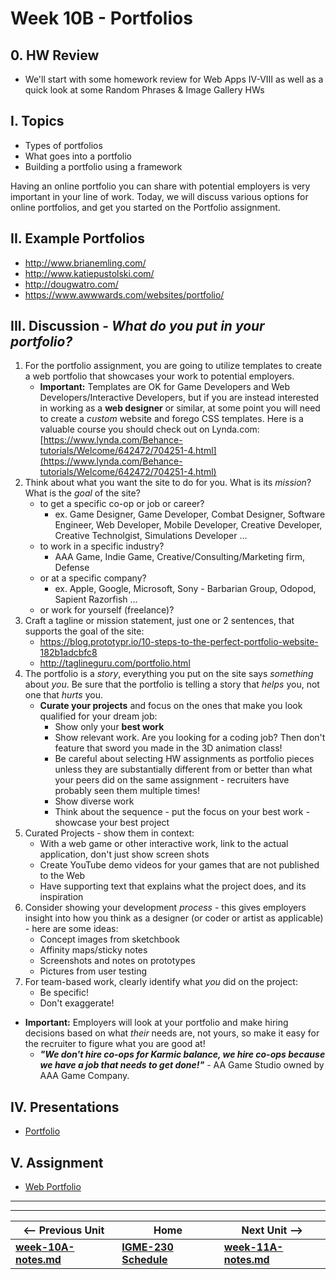 # Week 10B - Portfolios

## 0. HW Review
 - We'll start with some homework review for Web Apps IV-VIII as well as a quick look at some Random Phrases & Image Gallery HWs

## I. Topics
- Types of portfolios
- What goes into a portfolio
- Building a portfolio using a framework

Having an online portfolio you can share with potential employers is very important in your line of work. Today, we will discuss various options for online portfolios, and get you started on the Portfolio assignment.

## II. Example Portfolios
- http://www.brianemling.com/
- http://www.katiepustolski.com/
- http://dougwatro.com/
- https://www.awwwards.com/websites/portfolio/

## III. Discussion - *What do you put in your portfolio?*
1. For the portfolio assignment, you are going to utilize templates to create a web portfolio that showcases your work to potential employers. 
    - **Important:** Templates are OK for Game Developers and Web Developers/Interactive Developers, but if you are instead interested in working as a **web designer** or similar, at some point you will need to create a *custom* website and forego CSS templates. Here is a valuable course you should check out on Lynda.com: [https://www.lynda.com/Behance-tutorials/Welcome/642472/704251-4.html](https://www.lynda.com/Behance-tutorials/Welcome/642472/704251-4.html)
1. Think about what you want the site to do for you. What is its *mission*? What is the *goal* of the site?
    - to get a specific co-op or job or career?
        - ex. Game Designer, Game Developer, Combat Designer, Software Engineer, Web Developer, Mobile Developer, Creative Developer, Creative Technolgist, Simulations Developer ...
    - to work in a specific industry? 
        - AAA Game, Indie Game, Creative/Consulting/Marketing firm, Defense
    - or at a specific company?
        - ex. Apple, Google, Microsoft, Sony - Barbarian Group, Odopod, Sapient Razorfish ...
    - or work for yourself (freelance)?
1. Craft a tagline or mission statement, just one or 2 sentences, that supports the goal of the site:
    - https://blog.prototypr.io/10-steps-to-the-perfect-portfolio-website-182b1adcbfc8
    - http://taglineguru.com/portfolio.html
1. The portfolio is a *story*, everything you put on the site says *something* about *you*. Be sure that the portfolio is telling a story that *helps* you, not one that *hurts* you.
    - **Curate your projects** and focus on the ones that make you look qualified for your dream job:
      - Show only your **best work**
      - Show relevant work. Are you looking for a coding job? Then don't feature that sword you made in the 3D animation class!
      - Be careful about selecting HW assignments as portfolio pieces unless they are substantially different from or better than what your peers did on the same assignment - recruiters have probably seen them multiple times!
      - Show diverse work
      - Think about the sequence - put the focus on your best work - showcase your best project
1. Curated Projects - show them in context:
    - With a web game or other interactive work, link to the actual application, don't just show screen shots
    - Create YouTube demo videos for your games that are not published to the Web
    - Have supporting text that explains what the project does, and its inspiration
1. Consider showing your development *process* - this gives employers insight into how you think as a designer (or coder or artist as applicable) - here are some ideas:
    - Concept images from sketchbook
    - Affinity maps/sticky notes
    - Screenshots and notes on prototypes
    - Pictures from user testing
1. For team-based work, clearly identify what *you* did on the project:
    - Be specific! 
    - Don't exaggerate!

- **Important:** Employers will look at your portfolio and make hiring decisions based on what *their* needs are, not yours, so make it easy for the recruiter to figure what you are good at!
  - ***"We don't hire co-ops for Karmic balance, we hire co-ops because we have a job that needs to get done!"*** - AA Game Studio owned by AAA Game Company.



## IV. Presentations
- [Portfolio](https://github.com/tonethar/IGME-230-Master/blob/master/presentations/Portfolio.pdf)

## V. Assignment
- [Web Portfolio](../projects/portfolio.md)

<hr><hr>

| <-- Previous Unit | Home | Next Unit -->
| --- | --- | --- 
| [**week-10A-notes.md**](week-10A-notes.md)     |  [**IGME-230 Schedule**](../schedule.md) | [**week-11A-notes.md**](week-11A-notes.md)



